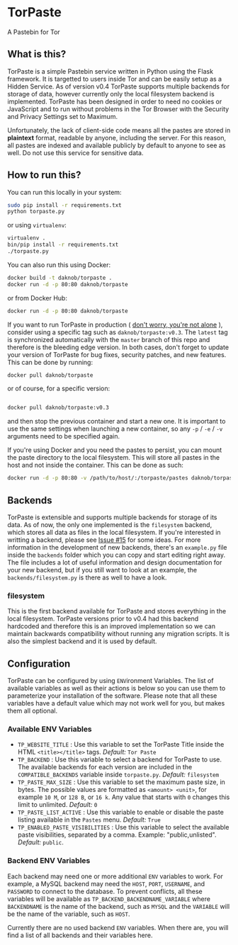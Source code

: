 # TorPaste
A Pastebin for Tor

## What is this?

TorPaste is a simple Pastebin service written in Python using the Flask framework.
It is targetted to users inside Tor and can be easily setup as a Hidden Service.
As of version v0.4 TorPaste supports multiple backends for storage of data, however
currently only the local filesystem backend is implemented. TorPaste has been designed
in order to need no cookies or JavaScript and to run without problems in the Tor Browser
with the Security and Privacy Settings set to Maximum.

Unfortunately, the lack of client-side code means all the pastes are stored in
**plaintext** format, readable by anyone, including the server. For this reason,
all pastes are indexed and available publicly by default to anyone to see as well.
Do not use this service for sensitive data.

## How to run this?

You can run this locally in your system:

```bash
sudo pip install -r requirements.txt
python torpaste.py
```

or using `virtualenv`:

```bash
virtualenv .
bin/pip install -r requirements.txt
./torpaste.py
```

You can also run this using Docker:

```bash
docker build -t daknob/torpaste .
docker run -d -p 80:80 daknob/torpaste
```

or from Docker Hub:

```bash
docker run -d -p 80:80 daknob/torpaste
```

If you want to run TorPaste in production
( [don't worry, you're not alone](https://paste.daknob.net) ), consider using
a specific tag such as `daknob/torpaste:v0.3`. The `latest` tag is synchronized
automatically with the `master` branch of this repo and therefore is the bleeding
edge version. In both cases, don't forget to update your version of TorPaste for
bug fixes, security patches, and new features. This can be done by running:

```bash
docker pull daknob/torpaste
```

or of course, for a specific version:

```bash

docker pull daknob/torpaste:v0.3
```

and then stop the previous container and start a new one. It is important to use
the same settings when launching a new container, so any `-p` / `-e` / `-v` arguments
need to be specified again.

If you're using Docker and you need the pastes to persist, you can mount the paste
directory to the local filesystem. This will store all pastes in the host and not
inside the container. This can be done as such:

```bash
docker run -d -p 80:80 -v /path/to/host/:/torpaste/pastes daknob/torpaste
```

## Backends
TorPaste is extensible and supports multiple backends for storage of its data. As
of now, the only one implemented is the `filesystem` backend, which stores all data
as files in the local filesystem. If you're interested in writting a backend, please
see [Issue #15](https://github.com/DaKnOb/TorPaste/issues/15) for some ideas. For
more information in the development of new backends, there's an `example.py` file
inside the `backends` folder which you can copy and start editing right away. The
file includes a lot of useful information and design documentation for your new
backend, but if you still want to look at an example, the `backends/filesystem.py`
is there as well to have a look.

### filesystem
This is the first backend available for TorPaste and stores everything in the local
filesystem. TorPaste versions prior to v0.4 had this backend hardcoded and therefore
this is an improved implementation so we can maintain backwards compatibility without
running any migration scripts. It is also the simplest backend and it is used by
default.

## Configuration
TorPaste can be configured by using `ENV`ironment Variables. The list of available
variables as well as their actions is below so you can use them to parameterize your
installation of the software. Please note that all these variables have a default
value which may not work well for you, but makes them all optional.

### Available ENV Variables

* `TP_WEBSITE_TITLE` : Use this variable to set the TorPaste Title inside the HTML
`<title></title>` tags. *Default:* `Tor Paste`
* `TP_BACKEND` : Use this variable to select a backend for TorPaste to use. The
available backends for each version are included in the `COMPATIBLE_BACKENDS` variable
inside `torpaste.py`. *Default:* `filesystem`
* `TP_PASTE_MAX_SIZE` : Use this variable to set the maximum paste size, in bytes. The
possible values are formatted as `<amount> <unit>`, for example `10 M`, or `128 B`,
or `16 k`. Any value that starts with `0` changes this limit to unlimited. *Default:*
`0`
* `TP_PASTE_LIST_ACTIVE` : Use this variable to enable or disable the paste listing
available in the `Pastes` menu. *Default:* `True`
* `TP_ENABLED_PASTE_VISIBILITIES` : Use this variable to select the available paste
visibilities, separated by a comma. Example: "public,unlisted". *Default:* `public`.

### Backend ENV Variables
Each backend may need one or more additional `ENV` variables to work. For example,
a MySQL backend may need the `HOST`, `PORT`, `USERNAME`, and `PASSWORD` to connect
to the database. To prevent conflicts, all these variables will be available as
`TP_BACKEND_BACKENDNAME_VARIABLE` where `BACKENDNAME` is the name of the backend,
such as `MYSQL` and the `VARIABLE` will be the name of the variable, such as `HOST`.

Currently there are no used backend `ENV` variables. When there are, you will find
a list of all backends and their variables here.
